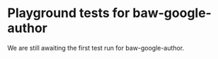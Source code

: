 # Playground tests for baw-google-author
We are still awaiting the first test run for baw-google-author.
